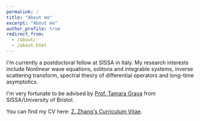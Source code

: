 ```yaml
---
permalink: /
title: "About me"
excerpt: "About me"
author_profile: true
redirect_from: 
  - /about/
  - /about.html
---
```


I'm currently a postdoctoral fellow at SISSA in Italy. My research interests include Nonlinear wave equations, solitons and integrable systems, inverse scattering transform, spectral theory of differential operators and long-time asymptotics.

I'm very fortunate to be advised by [Prof. Tamara Grava](https://people.sissa.it/~grava/) from SISSA/University of Bristol.    

You can find my CV here: [Z. Zhang's Curriculum Vitae](../assets/CV-ZechuanZhang.pdf).
